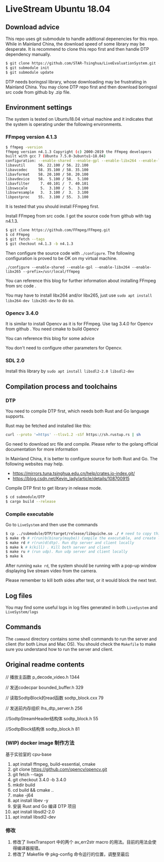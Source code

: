 # LiveStream Ubuntu 18.04

## Download advice

This repo uses git submodule to handle addtional depenencies for this repo. While in Mainland China, the download speed of some library may be desperate. It is recommend to clone this repo first and then handle DTP dependency manually.

```sh
$ git clone https://github.com/STAR-Tsinghua/LiveEvaluationSystem.git -b ubuntu18.04
$ git submodule init
$ git submodule update
```

DTP needs boringssl library, whose downloading may be frustrating in Mainland China. You may clone DTP repo first and then download boringssl src code from github by .zip file.

## Environment settings

The system is tested on Ubuntu18.04 virtual machine and it indicates that the system is operating under the following environments.

### FFmpeg version 4.1.3

```sh
$ ffmpeg -version
ffmpeg version n4.1.3 Copyright (c) 2000-2019 the FFmpeg developers
built with gcc 7 (Ubuntu 7.5.0-3ubuntu1~18.04)
configuration: --enable-shared --enable-gpl --enable-libx264 --enable-libx265 --prefix=/usr/local/ffmpeg
libavutil      56. 22.100 / 56. 22.100
libavcodec     58. 35.100 / 58. 35.100
libavformat    58. 20.100 / 58. 20.100
libavdevice    58.  5.100 / 58.  5.100
libavfilter     7. 40.101 /  7. 40.101
libswscale      5.  3.100 /  5.  3.100
libswresample   3.  3.100 /  3.  3.100
libpostproc    55.  3.100 / 55.  3.100
```

It is tested that you should install FFmpeg first.

Install FFmpeg from src code. I got the source code from github with tag n4.1.3.

```sh
$ git clone https://github.com/FFmpeg/FFmpeg.git
$ cd FFmpeg
$ git fetch --tags
$ git checkout n4.1.3 -b n4.1.3
```

Then configure the source code with `./configure`. The following configuration is proved to be OK on my virtual machine.

`./configure --enable-shared --enable-gpl --enable-libx264 --enable-libx265 --prefix=/usr/local/ffmpeg`

You can reference this blog for further information about installing FFmpeg from src code [](https://blog.csdn.net/wangyjfrecky/article/details/80998303).

You may have to install libx264 and/or libx265, just use `sudo apt install libx264-dev libx265-dev` to do so.

### Opencv 3.4.0

It is similar to install Opencv as it is for FFmpeg. Use tag 3.4.0 for Opencv from github [](https://github.com/opencv/opencv.git). You need cmake to build Opencv

You can reference this blog for some advice [](blog.csdn.net/m0_38076563/article/details/79709862)

You don't need to configure other parameters for Opencv.

### SDL 2.0

Install this library by `sudo apt install libsdl2-2.0 libsdl2-dev`

## Compilation process and toolchains

### DTP

You need to compile DTP first, which needs both Rust and Go language supports.

Rust may be fetched and installed like this:

```sh
curl --proto '=https' --tlsv1.2 -sSf https://sh.rustup.rs | sh
```

Go need to download src file and compile. Please refer to the golang official documentation for more information [](https://golang.google.cn/doc/install)

In Mainland China, it is better to configure source for both Rust and Go. The following websites may help.

* https://mirrors.tuna.tsinghua.edu.cn/help/crates.io-index.git/
* https://blog.csdn.net/Kevin_lady/article/details/108700915

Compile DTP first to get library in release mode.

```sh
$ cd submodule/DTP
$ cargo build --release
```

### Compile executable

Go to `LiveSystem` and then use the commands

```sh 
$ cp ../submodule/DTP/target/release/libquiche.so ./ # need to copy this file manually
$ make rb # r(run)b(binary(maybe)) Compile the executable, and create log directory. You may need super user authorization for this.
$ make rd # r(run)d(dtp). Run dtp server and client locally
$ make k # k(kill) . Kill both server and client
$ make ru # (run udp). Run udp server and client locally
$ make k
```
After running `make rd`, the system should be running with a pop-up window displaying live stream video from the camera.

Please remember to kill both sides after test, or it would block the next test.

## Log files

You may find some useful logs in log files generated in both `LiveSystem` and `LiveSystem/logs`

## Commands

The `command` directory contains some shell commands to run the server and client (for both Linux and Mac OS). You should check the `Makefile` to make sure you understand how to run the server and client.

## Original readme contents

// 播放主函数
p_decode_video.h 1344

// 发送codecpar
bounded_buffer.h 329

// 读取SodtpBlock的read函数
sodtp_block.cxx 79

// 发送前内存组织
lhs_dtp_server.h 256

//SodtpStreamHeader结构体
sodtp_block.h 55

//SodtpBlock结构体
sodtp_block.h 81

### (WIP) docker image 制作方法 

基于实验室的 cpu-base

1. apt install ffmpeg, build-essential, cmake
2. git clone https://github.com/opencv/opencv.git
3. git fetch --tags
4. git checkout 3.4.0 -b 3.4.0
5. mkdir build
6. cd build && cmake ..
7. make -j64
8. apt install libev -y
9. 安装 Rust and Go 编译 DTP 项目
10. apt install libsdl2-2.0 
11. apt install libsdl2-dev


### 修改

1. 修改了 livexTransport 中的两个 av_err2str macro 的用法。目前的用法会使得编译器报错。
2. 修改了 Makefile 中 pkg-config 命令运行的位置，调整至最后
